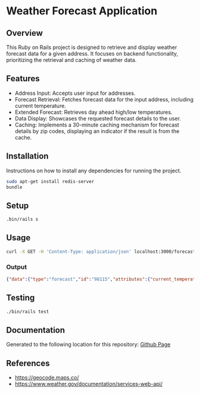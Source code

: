 # Weather Forecast Application
## Overview
This Ruby on Rails project is designed to retrieve and display weather forecast data for a given address.
It focuses on backend functionality, prioritizing the retrieval and caching of weather data.

## Features
* Address Input: Accepts user input for addresses.
* Forecast Retrieval: Fetches forecast data for the input address, including current temperature.
* Extended Forecast: Retrieves day ahead high/low temperatures.
* Data Display: Showcases the requested forecast details to the user.
* Caching: Implements a 30-minute caching mechanism for forecast details by zip codes, displaying an indicator if the result is from the cache.
## Installation
Instructions on how to install any dependencies for running the project.

```bash
sudo apt-get install redis-server
bundle
```

## Setup
```bash
.bin/rails s
```
## Usage

```bash
curl -X GET -H 'Content-Type: application/json' localhost:3000/forecasts/search?forecast[address]=123+Fake+St+Seattle+Washington+98115
```

### Output
```json
{"data":{"type":"forecast","id":"98115","attributes":{"current_temperature":52},"links":{"self":"http://localhost:3000/api/v1/forecasts/search.json?forecast[zip_code]=98115"}}}
```
## Testing

```bash
./bin/rails test
```

## Documentation
Generated to the following location for this repository: [Github Page](https://chozandrias76.github.io/apple-ruby-on-rails/)

## References

* https://geocode.maps.co/
* https://www.weather.gov/documentation/services-web-api/
